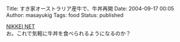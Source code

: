 Title: すき家オーストラリア産牛で、牛丼再開
Date: 2004-09-17 00:05
Author: masayukig
Tags: food
Status: published

[NIKKEI
NET](http://www.nikkei.co.jp/news/sangyo/20040916AT1D1507R15092004.html)  
お。これで気軽に牛丼を食べられるようになるのか？
